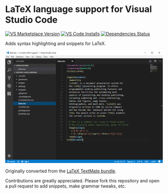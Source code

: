 # LaTeX language support for Visual Studio Code

[![VS Marketplace Version](https://vsmarketplacebadge.apphb.com/version/torn4dom4n.latex-support.svg)](https://marketplace.visualstudio.com/items?itemName=torn4dom4n.latex-support)
[![VS Code Installs](https://vsmarketplacebadge.apphb.com/installs/torn4dom4n.latex-support.svg)](https://marketplace.visualstudio.com/items?itemName=torn4dom4n.latex-support)
[![Dependencies Status](https://david-dm.org/ProAdd-ons/vscode-LaTeX-support/status.svg)](https://david-dm.org/ProAdd-ons/vscode-LaTeX-support)

Adds syntax highlighting and snippets for LaTeX.

<p align="center">
  <img alt="LaTeX Preview" src="./images/preview.png">
</p>

Originally converted from the [LaTeX TextMate bundle](https://github.com/textmate/latex.tmbundle).

Contributions are greatly appreciated. Please fork this repository and open a
pull request to add snippets, make grammar tweaks, etc.
